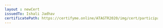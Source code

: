 ```yaml
--- 
layout : newCert 
issuedTo: Ishali Jadhav 
certificatePath: https://certifyme.online/ATAGTR2020/img/cert/participant/IshaliJadhav_99591.png
--- 
```

